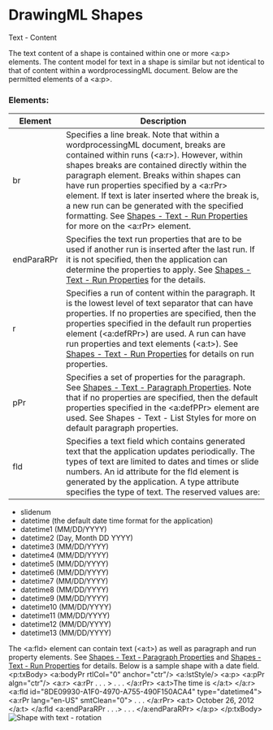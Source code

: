 # DrawingML Shapes

Text - Content

The text content of a shape is contained within one or more <a:p> elements. The content model for text in a shape is similar but not identical to that of content within a wordprocessingML document. Below are the permitted elements of a <a:p>.

### Elements:

| Element    | Description                                                                                                                                                                                                                                                                                                                                                                                                                                                                           |
| ---------- | ------------------------------------------------------------------------------------------------------------------------------------------------------------------------------------------------------------------------------------------------------------------------------------------------------------------------------------------------------------------------------------------------------------------------------------------------------------------------------------- |
| br         | Specifies a line break. Note that within a wordprocessingML document, breaks are contained within runs (<a:r>). However, within shapes breaks are contained directly within the paragraph element. Breaks within shapes can have run properties specified by a <a:rPr> element. If text is later inserted where the break is, a new run can be generated with the specified formatting. See [Shapes - Text - Run Properties](drwSp-text-runProps.md) for more on the <a:rPr> element. |
| endParaRPr | Specifies the text run properties that are to be used if another run is inserted after the last run. If it is not specified, then the application can determine the properties to apply. See [Shapes - Text - Run Properties](drwSp-text-runProps.md) for the details.                                                                                                                                                                                                                |
| r          | Specifies a run of content within the paragraph. It is the lowest level of text separator that can have properties. If no properties are specified, then the properties specified in the default run properties element (<a:defRPr>) are used. A run can have run properties and text elements (<a:t>). See [Shapes - Text - Run Properties](drwSp-text-runProps.md) for details on run properties.                                                                                   |
| pPr        | Specifies a set of properties for the paragraph. See [Shapes - Text - Paragraph Properties](drwSp-text-paraProps.md). Note that if no properties are specified, then the default properties specified in the <a:defPPr> element are used. See Shapes - Text - List Styles for more on default paragraph properties.                                                                                                                                                                   |
| fld        | Specifies a text field which contains generated text that the application updates periodically. The types of text are limited to dates and times or slide numbers. An id attribute for the fld element is generated by the application. A type attribute specifies the type of text. The reserved values are:                                                                                                                                                                         |

- slidenum
- datetime (the default date time format for the application)
- datetime1 (MM/DD/YYYY)
- datetime2 (Day, Month DD YYYY)
- datetime3 (MM/DD/YYYY)
- datetime4 (MM/DD/YYYY)
- datetime5 (MM/DD/YYYY)
- datetime6 (MM/DD/YYYY)
- datetime7 (MM/DD/YYYY)
- datetime8 (MM/DD/YYYY)
- datetime9 (MM/DD/YYYY)
- datetime10 (MM/DD/YYYY)
- datetime11 (MM/DD/YYYY)
- datetime12 (MM/DD/YYYY)
- datetime13 (MM/DD/YYYY)

The <a:fld> element can contain text (<a:t>) as well as paragraph and run property elements. See [Shapes - Text - Paragraph Properties](drwSp-text-paraProps.md) and [Shapes - Text - Run Properties](drwSp-text-runProps.md) for details. Below is a sample shape with a date field. <p:txBody> <a:bodyPr rtlCol="0" anchor="ctr"/> <a:lstStyle/> <a:p> <a:pPr algn="ctr"/> <a:r> <a:rPr . . . > . . . </a:rPr> <a:t>The time is </a:t> </a:r> <a:fld id="8DE09930-A1F0-4970-A755-490F150ACA4" type="datetime4"> <a:rPr lang="en-US" smtClean="0"> . . . </a:rPr> <a:t> October 26, 2012 </a:t> </a:fld <a:endParaRPr . . .> . . . </a:endParaRPr> </a:p> </p:txBody> ![Shape with text - rotation](drwImages\drwSp-text-field.gif)
